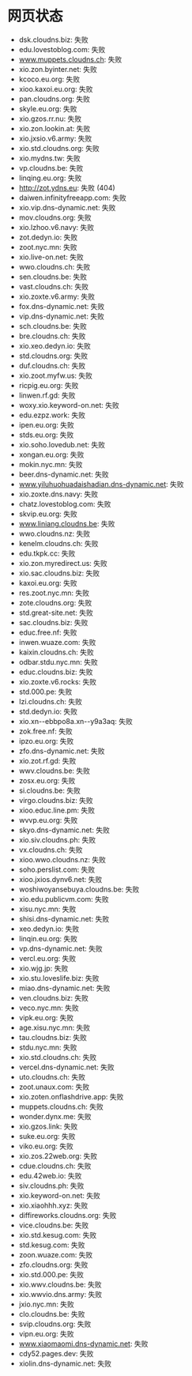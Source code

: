 # 网页状态
- dsk.cloudns.biz: 失败
- edu.lovestoblog.com: 失败
- www.muppets.cloudns.ch: 失败
- xio.zon.byinter.net: 失败
- kcoco.eu.org: 失败
- xioo.kaxoi.eu.org: 失败
- pan.cloudns.org: 失败
- skyle.eu.org: 失败
- xio.gzos.rr.nu: 失败
- xio.zon.lookin.at: 失败
- xio.jxsio.v6.army: 失败
- xio.std.cloudns.org: 失败
- xio.mydns.tw: 失败
- vp.cloudns.be: 失败
- linqing.eu.org: 失败
- http://zot.ydns.eu: 失败 (404)
- daiwen.infinityfreeapp.com: 失败
- xio.vip.dns-dynamic.net: 失败
- mov.cloudns.org: 失败
- xio.lzhoo.v6.navy: 失败
- zot.dedyn.io: 失败
- zoot.nyc.mn: 失败
- xio.live-on.net: 失败
- wwo.cloudns.ch: 失败
- sen.cloudns.be: 失败
- vast.cloudns.ch: 失败
- xio.zoxte.v6.army: 失败
- fox.dns-dynamic.net: 失败
- vip.dns-dynamic.net: 失败
- sch.cloudns.be: 失败
- bre.cloudns.ch: 失败
- xio.xeo.dedyn.io: 失败
- std.cloudns.org: 失败
- duf.cloudns.ch: 失败
- xio.zoot.myfw.us: 失败
- ricpig.eu.org: 失败
- linwen.rf.gd: 失败
- woxy.xio.keyword-on.net: 失败
- edu.ezpz.work: 失败
- ipen.eu.org: 失败
- stds.eu.org: 失败
- xio.soho.lovedub.net: 失败
- xongan.eu.org: 失败
- mokin.nyc.mn: 失败
- beer.dns-dynamic.net: 失败
- www.yiluhuohuadaishadian.dns-dynamic.net: 失败
- xio.zoxte.dns.navy: 失败
- chatz.lovestoblog.com: 失败
- skvip.eu.org: 失败
- www.liniang.cloudns.be: 失败
- wwo.cloudns.nz: 失败
- kenelm.cloudns.ch: 失败
- edu.tkpk.cc: 失败
- xio.zon.myredirect.us: 失败
- xio.sac.cloudns.biz: 失败
- kaxoi.eu.org: 失败
- res.zoot.nyc.mn: 失败
- zote.cloudns.org: 失败
- std.great-site.net: 失败
- sac.cloudns.biz: 失败
- educ.free.nf: 失败
- inwen.wuaze.com: 失败
- kaixin.cloudns.ch: 失败
- odbar.stdu.nyc.mn: 失败
- educ.cloudns.biz: 失败
- xio.zoxte.v6.rocks: 失败
- std.000.pe: 失败
- lzi.cloudns.ch: 失败
- std.dedyn.io: 失败
- xio.xn--ebbpo8a.xn--y9a3aq: 失败
- zok.free.nf: 失败
- ipzo.eu.org: 失败
- zfo.dns-dynamic.net: 失败
- xio.zot.rf.gd: 失败
- wwv.cloudns.be: 失败
- zosx.eu.org: 失败
- si.cloudns.be: 失败
- virgo.cloudns.biz: 失败
- xioo.educ.line.pm: 失败
- wvvp.eu.org: 失败
- skyo.dns-dynamic.net: 失败
- xio.siv.cloudns.ph: 失败
- vx.cloudns.ch: 失败
- xioo.wwo.cloudns.nz: 失败
- soho.perslist.com: 失败
- xioo.jxios.dynv6.net: 失败
- woshiwoyansebuya.cloudns.be: 失败
- xio.edu.publicvm.com: 失败
- xisu.nyc.mn: 失败
- shisi.dns-dynamic.net: 失败
- xeo.dedyn.io: 失败
- linqin.eu.org: 失败
- vp.dns-dynamic.net: 失败
- vercl.eu.org: 失败
- xio.wjg.jp: 失败
- xio.stu.loveslife.biz: 失败
- miao.dns-dynamic.net: 失败
- ven.cloudns.biz: 失败
- veco.nyc.mn: 失败
- vipk.eu.org: 失败
- age.xisu.nyc.mn: 失败
- tau.cloudns.biz: 失败
- stdu.nyc.mn: 失败
- xio.std.cloudns.ch: 失败
- vercel.dns-dynamic.net: 失败
- uto.cloudns.ch: 失败
- zoot.unaux.com: 失败
- xio.zoten.onflashdrive.app: 失败
- muppets.cloudns.ch: 失败
- wonder.dynx.me: 失败
- xio.gzos.link: 失败
- suke.eu.org: 失败
- viko.eu.org: 失败
- xio.zos.22web.org: 失败
- cdue.cloudns.ch: 失败
- edu.42web.io: 失败
- siv.cloudns.ph: 失败
- xio.keyword-on.net: 失败
- xio.xiaohhh.xyz: 失败
- diffireworks.cloudns.org: 失败
- vice.cloudns.be: 失败
- xio.std.kesug.com: 失败
- std.kesug.com: 失败
- zoon.wuaze.com: 失败
- zfo.cloudns.org: 失败
- xio.std.000.pe: 失败
- xio.wwv.cloudns.be: 失败
- xio.wwvio.dns.army: 失败
- jxio.nyc.mn: 失败
- clo.cloudns.be: 失败
- svip.cloudns.org: 失败
- vipn.eu.org: 失败
- www.xiaomaomi.dns-dynamic.net: 失败
- cdy52.pages.dev: 失败
- xiolin.dns-dynamic.net: 失败
